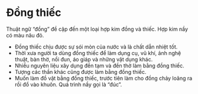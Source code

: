 # Đồng thiếc

Thuật ngữ “đồng” đề cập đến một loại hợp kim đồng và thiếc.  Hợp kim nầy có màu nâu đỏ.  
- Đồng thiếc chịu được sự sói mòn của nước và là chất dẫn nhiệt tốt.
- Thời xưa người ta dùng đồng thiếc để làm dụng cụ, vũ khí, ảnh nghệ thuật, bàn thờ, nồi đun, áo giáp và những vật dụng khác.
- Nhiều nguyên liệu xây dụng đền tạm và đền thờ làm bằng đồng thiếc.
- Tượng các thần khác cũng được làm bằng đồng thiếc.
- Muốn làm đồ vật bằng đồng thiếc, trước tiên làm cho đồng chảy loãng ra rồi đổ vào khuôn.  Quá trình nầy gọi là “đúc”.

